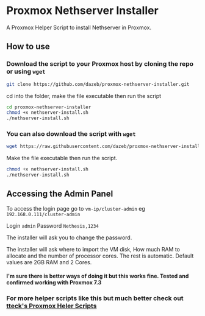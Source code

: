 # Proxmox Nethserver Installer

A Proxmox Helper Script to install Nethserver in Proxmox.

## How to use

### Download the script to your Proxmox host by cloning the repo or using `wget`

```sh
git clone https://github.com/dazeb/proxmox-nethserver-installer.git
```

cd into the folder, make the file executable then run the script
```sh
cd proxmox-nethserver-installer
chmod +x nethserver-install.sh
./nethserver-install.sh
```
### You can also download the script with `wget`
```sh
wget https://raw.githubusercontent.com/dazeb/proxmox-nethserver-installer/main/nethserver-install.sh
```
Make the file executable then run the script.
```sh
chmod +x nethserver-install.sh
./nethserver-install.sh
```
## Accessing the Admin Panel

To access the login page go to `vm-ip/cluster-admin` eg `192.168.0.111/cluster-admin`

Login `admin`
Password `Nethesis,1234`

The installer will ask you to change the password.

The installer will ask where to import the VM disk, How much RAM to allocate and the number of processor cores. The rest is automatic.
Default values are 2GB RAM and 2 Cores.

#### I'm sure there is better ways of doing it but this works fine. Tested and confirmed working with Proxmox 7.3

### For more helper scripts like this but much better check out [tteck's Proxmox Heler Scripts](https://tteck.github.io/Proxmox/)
